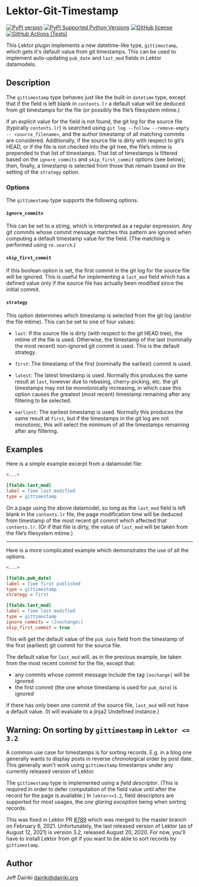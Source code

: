 # Lektor-Git-Timestamp

[![PyPI version](https://img.shields.io/pypi/v/lektor-git-timestamp.svg)](https://pypi.org/project/lektor-git-timestamp/)
[![PyPI Supported Python Versions](https://img.shields.io/pypi/pyversions/lektor-git-timestamp.svg)](https://pypi.python.org/pypi/lektor-git-timestamp/)
[![GitHub license](https://img.shields.io/github/license/dairiki/lektor-git-timestamp)](https://github.com/dairiki/lektor-git-timestamp/blob/master/LICENSE)
[![GitHub Actions (Tests)](https://github.com/dairiki/lektor-git-timestamp/workflows/Tests/badge.svg)](https://github.com/dairiki/lektor-git-timestamp)

This Lektor plugin implements a new datetime-like type,
`gittimestamp`, which gets it's default value from git timestamps.
This can be used to implement auto-updating `pub_date` and `last_mod`
fields in Lektor datamodels.

## Description

The `gittimestamp` type behaves just like the built-in `datetime`
type, except that if the field is left blank in `contents.lr` a
default value will be deduced from git timestamps for the file (or
possibly the file’s filesystem mtime.)

If an explicit value for the field is not found, the git log for the
source file (typically `contents.lr`) is searched using `git log
--follow --remove-empty -- <source_filename>`, and the author
timestamp of all matching commits are considered.  Additionally, if
the source file is dirty with respect to git’s HEAD, or if the file is
not checked into the git tree, the file’s mtime is prepended to that
list of timestamps.  That list of timestamps is filtered based on the
`ignore_commits` and `skip_first_commit` options (see below); then,
finally, a timestamp is selected from those that remain based on the
setting of the `strategy` option.

### Options

The `gittimestamp` type supports the following options.

#### `ignore_commits`

This can be set to a string, which is interpreted as a regular
expression.  Any git commits whose commit message matches this pattern
are ignored when computing a default timestamp value for the field.
(The matching is performed using `re.search`.)

#### `skip_first_commit`

If this boolean option is set, the first commit in the git log for the
source file will be ignored.  This is useful for implementing a
`last_mod` field which has a defined value only if the source file has
actually been modified since the initial commit.

#### `strategy`

This option determines which timestamp is selected from the git log
(and/or the file mtime).  This can be set to one of four values:

- `last`: If the source file is dirty (with respect to the git HEAD
    tree), the mtime of the file is used.  Otherwise, the timestamp of
    the last (nominally the most recent) non-ignored git commit is
    used. This is the default strategy.

- `first`: The timestamp of the first (nominally the earliest) commit
    is used.

- `latest`: The latest timestamp is used.  Normally this produces the same
    result at `last`, however due to rebasing, cherry-picking, etc. the git timestamps
    may not be monotonically increasing, in which case this option causes the
    greatest (most recent) timestamp remaining after any filtering to be selected.

- `earliest`: The earliest timestamp is used.  Normally this produces the same
    result at `first`, but if the timestamps in the git log are not monotonic,
    this will select the minimum of all the timestamps remaining after any filtering.

## Examples

Here is a simple example excerpt from a datamodel file:

```ini
<...>

[fields.last_mod]
label = Time last modified
type = gittimestamp

```

On a page using the above datamodel, so long as the `last_mod` field
is left blank in the `contents.lr` file, the page modification time
will be deduced from timestamp of the most recent git commit which
affected that `contents.lr`.  (Or if that file is dirty, the value of
`last_mod` will be taken from the file’s filesystem mtime.)

----

Here is a more complicated example which demonstrates the use of all the options.

```ini
<...>

[fields.pub_date]
label = Time first published
type = gittimestamp
strategy = first

[fields.last_mod]
label = Time last modified
type = gittimestamp
ignore_commits = \[nochange\]
skip_first_commit = true

```

This will get the default value of the `pub_date` field from the
timestamp of the first (earliest) git commit for the source file.

The default value for `last_mod` will, as in the previous example, be taken from the
most recent commit for the file, except that:

- any commits whose commit message include the tag `[nochange]` will be ignored
- the first commit (the one whose timestamp is used for `pub_date`) is ignored

If there has only been one commit of the source file, `last_mod` will not have
a default value.  (It will evaluate to a jinja2 Undefined instance.)

## Warning: On sorting by `gittimestamp` in `Lektor <= 3.2`

A common use case for timestamps is for sorting records.
E.g. in a blog one generally wants to display posts in reverse
chronological order by post date.  This generally won't work using
`gittimestamp` timestamps under any currently released version of Lektor.

The `gittimestamp` type is implemented using a _field
descriptor_. (This is required in order to defer computation of the
field value until after the record for the page is available.) In
`lektor<=3.2`, field descriptors are supported for most usages, the
_one glaring exception_ being when sorting records.

This was fixed in Lektor PR
[#789](https://github.com/lektor/lektor/pull/789) which was merged to
the master branch on February 6, 2021.
Unfortunately, the last released version of Lektor (as of August 12,
2021) is version 3.2, released August 20, 2020.  For now, you'll have
to install Lektor from git if you want to be able to sort records by
`gittimestamp`.

## Author

Jeff Dairiki <dairiki@dairiki.org>

